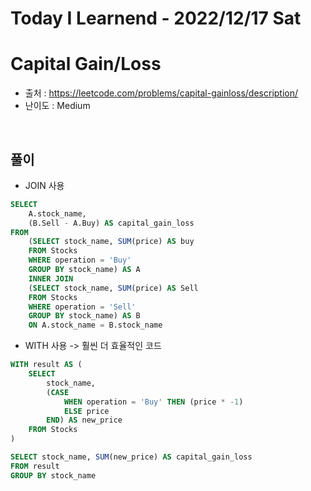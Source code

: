 # Today I Learnend - 2022/12/17 Sat

# Capital Gain/Loss
- 출처 : https://leetcode.com/problems/capital-gainloss/description/
- 난이도 : Medium
<br>

## 풀이
- JOIN 사용
```sql
SELECT
    A.stock_name,
    (B.Sell - A.Buy) AS capital_gain_loss
FROM
    (SELECT stock_name, SUM(price) AS buy
    FROM Stocks
    WHERE operation = 'Buy'
    GROUP BY stock_name) AS A
    INNER JOIN 
    (SELECT stock_name, SUM(price) AS Sell
    FROM Stocks
    WHERE operation = 'Sell'
    GROUP BY stock_name) AS B
    ON A.stock_name = B.stock_name
```
- WITH 사용 -> 훨씬 더 효율적인 코드
```sql
WITH result AS (
    SELECT
        stock_name,
        (CASE
            WHEN operation = 'Buy' THEN (price * -1)
            ELSE price
        END) AS new_price
    FROM Stocks
)

SELECT stock_name, SUM(new_price) AS capital_gain_loss
FROM result
GROUP BY stock_name
```
